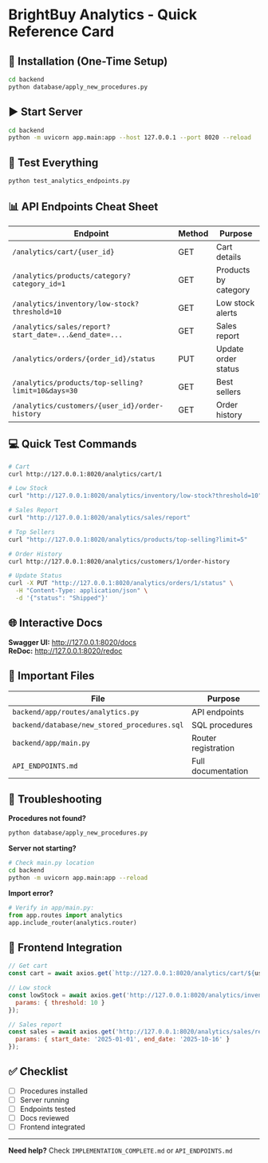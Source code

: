 # BrightBuy Analytics - Quick Reference Card

## 🚀 Installation (One-Time Setup)

```bash
cd backend
python database/apply_new_procedures.py
```

## ▶️ Start Server

```bash
cd backend
python -m uvicorn app.main:app --host 127.0.0.1 --port 8020 --reload
```

## 🧪 Test Everything

```bash
python test_analytics_endpoints.py
```

## 📊 API Endpoints Cheat Sheet

| Endpoint | Method | Purpose |
|----------|--------|---------|
| `/analytics/cart/{user_id}` | GET | Cart details |
| `/analytics/products/category?category_id=1` | GET | Products by category |
| `/analytics/inventory/low-stock?threshold=10` | GET | Low stock alerts |
| `/analytics/sales/report?start_date=...&end_date=...` | GET | Sales report |
| `/analytics/orders/{order_id}/status` | PUT | Update order status |
| `/analytics/products/top-selling?limit=10&days=30` | GET | Best sellers |
| `/analytics/customers/{user_id}/order-history` | GET | Order history |

## 💻 Quick Test Commands

```bash
# Cart
curl http://127.0.0.1:8020/analytics/cart/1

# Low Stock
curl "http://127.0.0.1:8020/analytics/inventory/low-stock?threshold=10"

# Sales Report
curl "http://127.0.0.1:8020/analytics/sales/report"

# Top Sellers
curl "http://127.0.0.1:8020/analytics/products/top-selling?limit=5"

# Order History
curl http://127.0.0.1:8020/analytics/customers/1/order-history

# Update Status
curl -X PUT "http://127.0.0.1:8020/analytics/orders/1/status" \
  -H "Content-Type: application/json" \
  -d '{"status": "Shipped"}'
```

## 🌐 Interactive Docs

**Swagger UI:** http://127.0.0.1:8020/docs  
**ReDoc:** http://127.0.0.1:8020/redoc

## 📁 Important Files

| File | Purpose |
|------|---------|
| `backend/app/routes/analytics.py` | API endpoints |
| `backend/database/new_stored_procedures.sql` | SQL procedures |
| `backend/app/main.py` | Router registration |
| `API_ENDPOINTS.md` | Full documentation |

## 🔧 Troubleshooting

**Procedures not found?**
```bash
python database/apply_new_procedures.py
```

**Server not starting?**
```bash
# Check main.py location
cd backend
python -m uvicorn app.main:app --reload
```

**Import error?**
```python
# Verify in app/main.py:
from app.routes import analytics
app.include_router(analytics.router)
```

## 📱 Frontend Integration

```javascript
// Get cart
const cart = await axios.get(`http://127.0.0.1:8020/analytics/cart/${userId}`);

// Low stock
const lowStock = await axios.get('http://127.0.0.1:8020/analytics/inventory/low-stock', {
  params: { threshold: 10 }
});

// Sales report
const sales = await axios.get('http://127.0.0.1:8020/analytics/sales/report', {
  params: { start_date: '2025-01-01', end_date: '2025-10-16' }
});
```

## ✅ Checklist

- [ ] Procedures installed
- [ ] Server running
- [ ] Endpoints tested
- [ ] Docs reviewed
- [ ] Frontend integrated

---

**Need help?** Check `IMPLEMENTATION_COMPLETE.md` or `API_ENDPOINTS.md`
